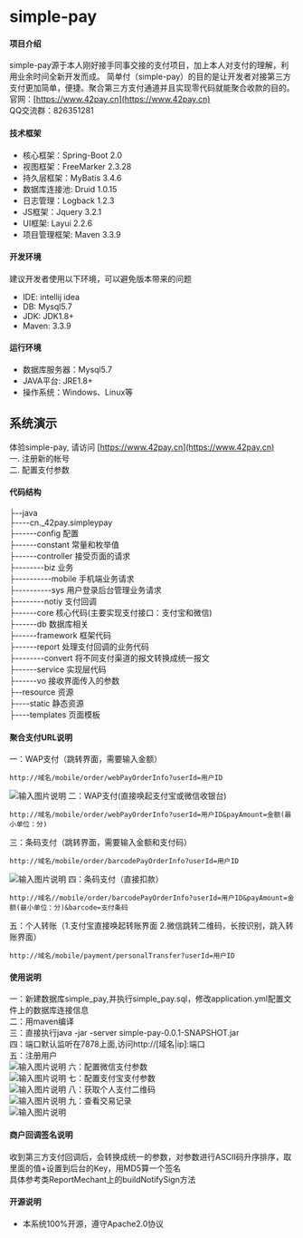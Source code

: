 # simple-pay

#### 项目介绍
simple-pay源于本人刚好接手同事交接的支付项目，加上本人对支付的理解，利用业余时间全新开发而成。 简单付（simple-pay）的目的是让开发者对接第三方支付更加简单，便捷。聚合第三方支付通道并且实现零代码就能聚合收款的目的。<br>
官网：[https://www.42pay.cn](https://www.42pay.cn)<br>
QQ交流群：826351281

#### 技术框架
* 核心框架：Spring-Boot 2.0
* 视图框架：FreeMarker 2.3.28
* 持久层框架：MyBatis 3.4.6
* 数据库连接池: Druid 1.0.15
* 日志管理：Logback 1.2.3
* JS框架：Jquery 3.2.1
* UI框架: Layui 2.2.6
* 项目管理框架: Maven 3.3.9

#### 开发环境
建议开发者使用以下环境，可以避免版本带来的问题
* IDE: intellij idea
* DB: Mysql5.7
* JDK: JDK1.8+
* Maven: 3.3.9

#### 运行环境
* 数据库服务器：Mysql5.7
* JAVA平台: JRE1.8+
* 操作系统：Windows、Linux等

## 系统演示
体验simple-pay, 请访问 [https://www.42pay.cn](https://www.42pay.cn)<br>
一. 注册新的帐号<br>
二. 配置支付参数

#### 代码结构
├--java<br/>
├----cn._42pay.simpleypay<br/>
├------config     	    配置<br/>
├------constant  	    常量和枚举值<br/>
├------controller	    接受页面的请求<br/>
├--------biz			业务<br/>
├----------mobile      手机端业务请求<br/>
├----------sys		    用户登录后台管理业务请求<br/>
├--------notiy		    支付回调<br/>
├------core			核心代码(主要实现支付接口：支付宝和微信)<br/>
├------db			    数据库相关<br/>
├------framework		框架代码<br/>
├------report		    处理支付回调的业务代码<br/>
├--------convert		将不同支付渠道的报文转换成统一报文<br/>
├------service		    实现层代码<br/>
├------vo			    接收界面传入的参数<br/>
├--resource            资源<br/>
├----static			静态资源<br/>
├----templates	        页面模板<br/>

#### 聚合支付URL说明

一：WAP支付（跳转界面，需要输入金额）
```
http://域名/mobile/order/webPayOrderInfo?userId=用户ID
```
![输入图片说明](http://7xno76.com1.z0.glb.clouddn.com/%E8%B7%B3%E8%BD%AC%E8%BE%93%E5%85%A5%E9%87%91%E9%A2%9D.PNG "简单付，Wap支付")
二：WAP支付(直接唤起支付宝或微信收银台)
```
http://域名/mobile/order/webPayOrderInfo?userId=用户ID&payAmount=金额(最小单位：分)
```
三：条码支付（跳转界面，需要输入金额和支付码）
```
http://域名/mobile/order/barcodePayOrderInfo?userId=用户ID
```
![输入图片说明](http://7xno76.com1.z0.glb.clouddn.com/%E6%9D%A1%E7%A0%81%E4%BB%98.PNG "简单付，条码支付")
四：条码支付（直接扣款）
```
http://域名//mobile/order/barcodePayOrderInfo?userId=用户ID&payAmount=金额(最小单位：分)&barcode=支付条码
```
五：个人转账（1.支付宝直接唤起转账界面 2.微信跳转二维码，长按识别，跳入转账界面）
```
http://域名/mobile/payment/personalTransfer?userId=用户ID
```
#### 使用说明

一：新建数据库simple_pay,并执行simple_pay.sql，修改application.yml配置文件上的数据库连接信息<br>
二：用maven编译<br>
三：直接执行java -jar -server simple-pay-0.0.1-SNAPSHOT.jar<br>
四：端口默认监听在7878上面,访问http://[域名|ip]:端口<br>
五：注册用户<br>
![输入图片说明](http://7xno76.com1.z0.glb.clouddn.com/%E6%B3%A8%E5%86%8C.png "简单付，注册")
六：配置微信支付参数<br>
![输入图片说明](http://7xno76.com1.z0.glb.clouddn.com/%E5%BE%AE%E4%BF%A1%E9%85%8D%E7%BD%AE.png "简单付，微信配置")
七：配置支付宝支付参数<br>
![输入图片说明](http://7xno76.com1.z0.glb.clouddn.com/%E6%94%AF%E4%BB%98%E5%AE%9D%E9%85%8D%E7%BD%AE.png "简单付，支付宝配置")
八：获取个人支付二维码<br>
![输入图片说明](http://7xno76.com1.z0.glb.clouddn.com/%E6%88%91%E7%9A%84%E6%94%B6%E6%AC%BE%E4%BA%8C%E7%BB%B4%E7%A0%81.png "简单付，获取个人二维码")
九：查看交易记录<br>
![输入图片说明](http://7xno76.com1.z0.glb.clouddn.com/%E4%BA%A4%E6%98%93%E8%AE%B0%E5%BD%95%E6%9F%A5%E8%AF%A2.png "简单付，查看交易记录")

#### 商户回调签名说明
收到第三方支付回调后，会转换成统一的参数，对参数进行ASCII码升序排序，取里面的值+设置到后台的Key，用MD5算一个签名<br>
具体参考类ReportMechant上的buildNotifySign方法

#### 开源说明
* 本系统100%开源，遵守Apache2.0协议